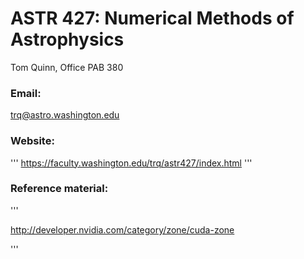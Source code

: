 # ASTR 427: Numerical Methods of Astrophysics

Tom Quinn, Office PAB 380 

### Email: 

trq@astro.washington.edu

### Website:

'''
https://faculty.washington.edu/trq/astr427/index.html
'''

### Reference material:
'''

http://developer.nvidia.com/category/zone/cuda-zone

'''


